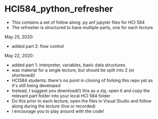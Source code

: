 # HCI584_python_refresher

- This contains a set of follow along .py anf jupyter files for HCI 584
- The refresher is structured to have multiple parts, one for each lecture


May 25, 2020:
- added part 2: flow control 

May 22, 2020:
- added part 1: interpreter, variables, basic data structures
- was material for a single lecture, but should be split into 2 (or shortened)! 
- HCI584 students: there's no point in cloning of forking this repo yet as it's still being developed
- Instead, I suggest you download(!) this as a zip, open it and copy the relevant part folder into your local HCI 584 folder
- Do this prior to each lecture, open the files in Visual Studio and follow along during the lecture (live or recorded)
- I encourage you to play around with the code!

